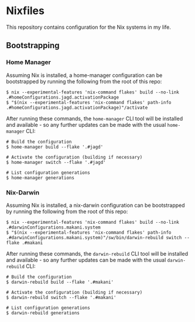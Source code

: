 # Nixfiles

This repository contains configuration for the Nix systems in my life.

## Bootstrapping

### Home Manager

Assuming Nix is installed, a home-manager configuration can be bootstrapped by running the following from the root of this repo:

```
$ nix --experimental-features 'nix-command flakes' build --no-link .#homeConfigurations.jagd.activationPackage
$ "$(nix --experimental-features 'nix-command flakes' path-info .#homeConfigurations.jagd.activationPackage)"/activate
```

After running these commands, the `home-manager` CLI tool will be installed and available - so any further updates can be made with the usual `home-manager` CLI:

```
# Build the configuration
$ home-manager build --flake '.#jagd'

# Activate the configuration (building if necessary)
$ home-manager switch --flake '.#jagd'

# List configuration generations
$ home-manager generations
```

### Nix-Darwin

Assuming Nix is installed, a nix-darwin configuration can be bootstrapped by running the following from the root of this repo:

```
$ nix --experimental-features 'nix-command flakes' build --no-link .#darwinConfigurations.makani.system
$ "$(nix --experimental-features 'nix-command flakes' path-info .#darwinConfigurations.makani.system)"/sw/bin/darwin-rebuild switch --flake .#makani
```

After running these commands, the `darwin-rebuild` CLI tool will be installed and available - so any further updates can be made with the usual `darwin-rebuild` CLI:

```
# Build the configuration
$ darwin-rebuild build --flake '.#makani'

# Activate the configuration (building if necessary)
$ darwin-rebuild switch --flake '.#makani'

# List configuration generations
$ darwin-rebuild generations
```
